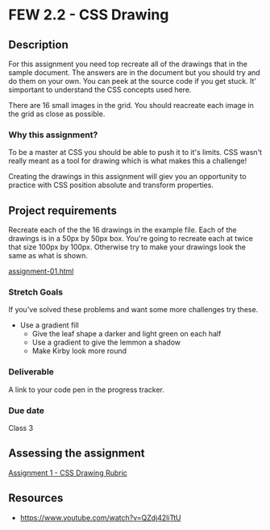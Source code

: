 # FEW 2.2 - CSS Drawing

## Description 

For this assignment you need top recreate all of the drawings that in the sample document. The answers are in the document but you should try and do them on your own. You can peek at the source code if you get stuck. It' simportant to understand the CSS concepts used here. 

There are 16 small images in the grid. You should reacreate each image in the grid as close as possible. 

### Why this assignment?

To be a master at CSS you should be able to push it to it's limits. CSS wasn't really meant as a tool for drawing which is what makes this a challenge!

Creating the drawings in this assignment will giev you an opportunity to practice with CSS position absolute and transform properties. 

## Project requirements

Recreate each of the the 16 drawings in the example file. Each of the drawings is in a 50px by 50px box. You're going to recreate each at twice that size 100px by 100px. Otherwise try to make your drawings look the same as what is shown. 

[assignment-01.html](assignment-01.html)

### Stretch Goals 

If you've solved these problems and want some more challenges try these. 

- Use a gradient fill
  - Give the leaf shape a darker and light green on each half
  - Use a gradient to give the lemmon a shadow
  - Make Kirby look more round

### Deliverable

A link to your code pen in the progress tracker.

### Due date

Class 3

## Assessing the assignment

[Assignment 1 - CSS Drawing Rubric](assignment-01-css-drawing-rubric.md)

## Resources 

- https://www.youtube.com/watch?v=QZdj42liTtU


